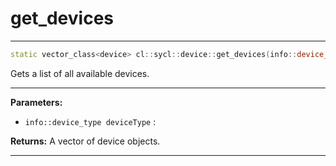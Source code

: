 # get_devices

---

```cpp
static vector_class<device> cl::sycl::device::get_devices(info::device_type deviceType=info::device_type::all)
```


Gets a list of all available devices. 


---
**Parameters:**

 - `info::device_type deviceType`
: 

**Returns:** A vector of device objects. 

---
